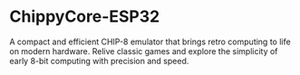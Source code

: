 # ChippyCore-ESP32
A compact and efficient CHIP-8 emulator that brings retro computing to life on modern hardware. Relive classic games and explore the simplicity of early 8-bit computing with precision and speed.
